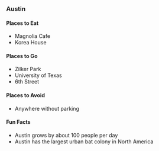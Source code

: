 ### Austin

#### Places to Eat
- Magnolia Cafe
- Korea House

#### Places to Go
- Zilker Park
- University of Texas
- 6th Street

#### Places to Avoid
- Anywhere without parking

#### Fun Facts
- Austin grows by about 100 people per day
- Austin has the largest urban bat colony in North America
